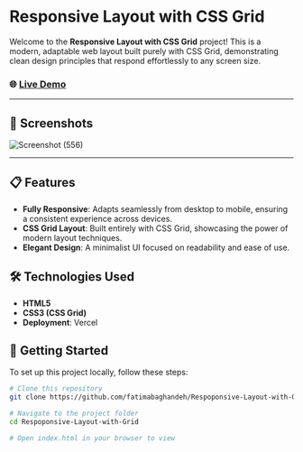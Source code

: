 # Responsive Layout with CSS Grid

Welcome to the **Responsive Layout with CSS Grid** project! This is a modern, adaptable web layout built purely with CSS Grid, demonstrating clean design principles that respond effortlessly to any screen size.

### 🌐 [Live Demo](https://respoponsive-layout-with-grid.vercel.app/)

---

## 📸 Screenshots

<!-- Place your screenshots here -->
![Screenshot (556)](https://github.com/user-attachments/assets/095b814d-dd3a-4fd7-b53c-a94ac0d79416)



---

## 📋 Features

- **Fully Responsive**: Adapts seamlessly from desktop to mobile, ensuring a consistent experience across devices.
- **CSS Grid Layout**: Built entirely with CSS Grid, showcasing the power of modern layout techniques.
- **Elegant Design**: A minimalist UI focused on readability and ease of use.

## 🛠️ Technologies Used

- **HTML5**
- **CSS3 (CSS Grid)**
- **Deployment**: Vercel

## 🚀 Getting Started

To set up this project locally, follow these steps:

```bash
# Clone this repository
git clone https://github.com/fatimabaghandeh/Respoponsive-Layout-with-Grid

# Navigate to the project folder
cd Respoponsive-Layout-with-Grid

# Open index.html in your browser to view
